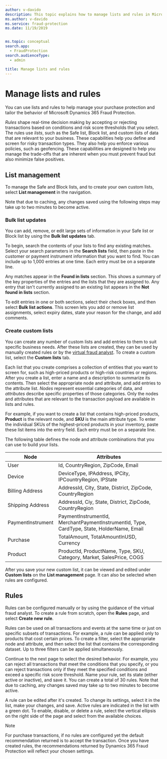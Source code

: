```yaml
---
author: v-davido
description: This topic explains how to manage lists and rules in Microsoft Dynamics 365 Fraud Protection.
ms.author: v-davido
ms.service: fraud-protection
ms.date: 11/19/2019


ms.topic: conceptual
search.app: 
  - FraudProtection
search.audienceType:
  - admin

title: Manage lists and rules
---
```


# Manage lists and rules

You can use lists and rules to help manage your purchase protection and tailor the behavior of Microsoft Dynamics 365 Fraud Protection.

*Rules* shape real-time decision making by accepting or rejecting transactions based on conditions and risk score thresholds that you select. The rules use *lists*, such as the Safe list, Block list, and custom lists of data that are relevant to your business. These capabilities help you define and screen for risky transaction types. They also help you enforce various policies, such as geofencing. These capabilities are designed to help you manage the trade-offs that are inherent when you must prevent fraud but also minimize false positives.

## List management

To manage the Safe and Block lists, and to create your own custom lists, select **List management** in the navigation.

Note that due to caching, any changes saved using the following steps may take up to two minutes to become active.

### Bulk list updates

You can add, remove, or edit large sets of information in your Safe list or Block list by using the **Bulk list updates** tab.

To begin, search the contents of your lists to find any existing matches. Select your search parameters in the **Search lists** field,  then paste in the customer or payment instrument information that you want to find. You can include up to 1,000 entries at one time. Each entry must be on a separate line.

Any matches appear in the **Found in lists** section. This shows a summary of the key properties of the entries and the lists that they are assigned to. Any entry that isn't currently assigned to an existing list appears in the **Not found in lists** section.

To edit entries in one or both sections, select their check boxes, and then select **Bulk list actions**. This screen lets you add or remove list assignments, select expiry dates, state your reason for the change, and add comments.

### Create custom lists

You can create any number of custom lists and add entries to them to suit specific business needs. After these lists are created, they can be used by manually created rules or by the [virtual fraud analyst](virtual-fraud-analyst.md). To create a custom list, select the **Custom lists** tab.

Each list that you create comprises a collection of entities that you want to screen for, such as high-priced products or high-risk countries or regions. After you create a list, enter a name and a description to summarize its contents. Then select the appropriate node and attribute, and add entries to the attribute list. *Nodes* represent essential categories of data, and *attributes* describe specific properties of those categories. Only the nodes and attributes that are relevant to the transaction payload are available in lists and rules.

For example, if you want to create a list that contains high-priced products, **Product** is the relevant node, and **SKU** is the main attribute type. To enter the individual SKUs of the highest-priced products in your inventory, paste these list items into the entry field. Each entry must be on a separate line.

The following table defines the node and attribute combinations that you can use to build your lists.

| Node | Attributes 
|---|---|
| User | Id, CountryRegion, ZipCode, Email |
| Device | DeviceType, IPAddress, IPCity, IPCountryRegion, IPState |
| Billing Address | AddressId, City, State, District, ZipCode, CountryRegion |
| Shipping Address | AddressId, Ciy, State, District, ZipCode, CountryRegion |
| PaymentInstrument | PaymentInstrumentId, MerchantPaymentInstrumentId, Type, CardType, State, HolderName, Email |
| Purchase | TotalAmount, TotalAmountInUSD, Currency |
| Product | ProductId, ProductName, Type, SKU, Category, Market, SalesPrice, COGS |

After you save your new custom list, it can be viewed and edited under **Custom lists** on the **List management** page. It can also be selected when rules are configured.

## Rules

Rules can be configured manually or by using the guidance of the virtual fraud analyst. To create a rule from scratch, open the **Rules** page, and select **Create new rule**.

Rules can be used on all transactions and events at the same time or just on specific subsets of transactions. For example, a rule can be applied only to products that cost certain prices. To create a filter, select the appropriate node and attribute, and then select the list that contains the corresponding dataset. Up to three filters can be applied simultaneously. 

Continue to the next page to select the desired behavior. For example, you can reject all transactions that meet the conditions that you specify, or you can reject transactions only if they meet the specified conditions and exceed a specific risk score threshold. Name your rule, set its state (either active or inactive), and save it. You can create a total of 30 rules. Note that due to caching, any changes saved may take up to two minutes to become active.

A rule can be edited after it's created. To change its settings, select it in the list, make your changes, and save. Active rules are indicated in the list with a green dot. To enable, disable, or delete a rule, select the vertical ellipsis on the right side of the page and select from the available choices. 

> [!NOTE]
> For purchase transactions, if no rules are configured yet the default recommendation returned is to accept the transaction. Once you have created rules, the recommendations returned by Dynamics 365 Fraud Protection will reflect your chosen settings.
